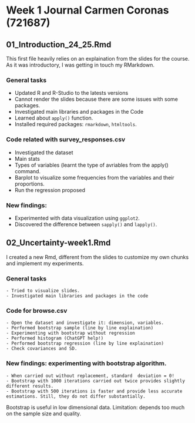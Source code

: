 # Week 1 Journal Carmen Coronas (721687)

## 01_Introduction_24_25.Rmd
This first file heavily relies on an explaination from the slides for the course. As it was introductory, I was getting in touch my RMarkdown. 
  ### General tasks
  - Updated R and R-Studio to the latests versions
  - Cannot render the slides because there are some issues with some packages. 
  - Investigated main libraries and packages in the Code
  - Learned about `apply()` function.
  - Installed required packages: `rmarkdown`, `htmltools`.

  ### Code related with survey_responses.csv
  - Investigated the dataset
  - Main stats
  - Types of variables (learnt the type of avriables from the apply() command. 
  - Barplot to visualize some frequencies from the variables and their proportions.
  - Run the regression proposed

  ### New findings: 
  - Experimented with data visualization using `ggplot2`.
  - Discovered the difference between `sapply()` and `lapply()`.
  
  
## 02_Uncertainty-week1.Rmd
I created a new Rmd, different from the slides to customize my own chunks and implement my experiments.

  ### General tasks
    - Tried to visualize slides. 
    - Investigated main libraries and packages in the code
    
  ### Code for browse.csv
    - Open the dataset and investigate it: dimension, variables.
    - Performed bootstrap sample (line by line explaination)
    - Experimenting with bootstrap without regression
    - Performed histogram (ChatGPT help!)
    - Performed bootstrap regression (line by line explaination)
    - Check covariances and SD. 
    
  ### New findings: experimenting with bootstrap algorithm. 
	- When carried out without replacement, standard  deviation = 0!
	- Bootstrap with 1000 iterations carried out twice provides slightly different results. 
	- Bootstrap with 500 iterations is faster and provide less accurate estimations. Still, they do not differ substantially. 

Bootstrap is useful in low dimensional data. Limitation: depends too much on the sample size and quality.
 

    
    
    
    
